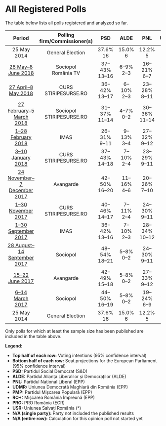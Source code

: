 # All Registered Polls

The table below lists all polls registered and analyzed so far.

| Period     | Polling firm/Commissioner(s) | PSD | ALDE | PNL | UDMR | PMP | RO+ | PRO | USR |
|:----------:|:----------------------------:|:--:|:--:|:--:|:--:|:--:|:--:|:--:|:--:|
| 25 May 2014 | General Election | 37.6% <br> 16 | 15.0% <br> 6 | 12.2% <br> 5 | 6.3% <br> 2 | 6.2% <br> 2 | 0.0% <br> 0 | 0.0% <br> 0 | 0.0% <br> 0 |
| [28 May–8 June 2018](2018-06-08-Sociopol.html) | Sociopol <br> România TV | 37–43% <br> 13–16 | 6–9% <br> 2–3 | 16–21% <br> 6–7 | 4–7% <br> 0–2 | 1–2% <br> 0 | 6–10% <br> 2–3 | 2–4% <br> 0 | 7–11% <br> 2–4 |
| [27 April–8 May 2018](2018-05-08-CURS.html) | CURS <br> STIRIPESURSE.RO | 36–42% <br> 13–17 | 6–10% <br> 2–3 | 23–28% <br> 8–11 | 5–8% <br> 0–3 | 4–6% <br> 0–2 | 2–4% <br> 0 | 2–4% <br> 0 | 5–8% <br> 0–3 |
| [27 February–5 March 2018](2018-03-05-Sociopol.html) | Sociopol <br> STIRIPESURSE.RO | 31–37% <br> 11–14 | 4–7% <br> 0–2 | 30–36% <br> 11–14 | 5–8% <br> 0–2 | 4–7% <br> 0–2 | N/A <br> N/A | N/A <br> N/A | 10–14% <br> 3–5 |
| [1–28 February 2018](2018-02-28-IMAS.html) | IMAS | 26–31% <br> 9–11 | 9–13% <br> 3–4 | 27–32% <br> 9–12 | 5–8% <br> 0–2 | 3–6% <br> 0–2 | N/A <br> N/A | N/A <br> N/A | 9–13% <br> 3–4 |
| [3–10 January 2018](2018-01-10-CURS.html) | CURS <br> STIRIPESURSE.RO | 37–43% <br> 14–18 | 7–10% <br> 2–4 | 23–29% <br> 9–11 | 5–7% <br> 0–2 | 4–6% <br> 0–2 | 1–3% <br> 0 | 1–3% <br> 0 | 4–6% <br> 0–2 |
| [24 November–7 December 2017](2017-12-07-Avangarde.html) | Avangarde | 42–50% <br> 16–20 | 11–16% <br> 4–6 | 20–26% <br> 7–10 | 4–7% <br> 0–2 | 3–6% <br> 0–2 | N/A <br> N/A | N/A <br> N/A | 4–7% <br> 0–2 |
| [1–30 November 2017](2017-11-30-CURS.html) | CURS <br> STIRIPESURSE.RO | 40–46% <br> 14–17 | 7–11% <br> 2–4 | 24–30% <br> 9–11 | 5–8% <br> 0–2 | 5–8% <br> 0–2 | N/A <br> N/A | N/A <br> N/A | 4–6% <br> 0–2 |
| [1–30 September 2017](2017-09-30-IMAS.html) | IMAS | 36–42% <br> 13–16 | 7–10% <br> 2–3 | 28–34% <br> 10–12 | 4–7% <br> 0–2 | 2–4% <br> 0 | N/A <br> N/A | N/A <br> N/A | 5–9% <br> 2–3 |
| [28 August–14 September 2017](2017-09-14-Sociopol.html) | Sociopol | 48–54% <br> 18–21 | 5–8% <br> 0–2 | 24–30% <br> 9–11 | 3–5% <br> 0–2 | 2–4% <br> 0 | N/A <br> N/A | N/A <br> N/A | 6–9% <br> 2–3 |
| [15–22 June 2017](2017-06-22-Avangarde.html) | Avangarde | 42–49% <br> 15–18 | 5–8% <br> 0–2 | 27–33% <br> 9–12 | 2–4% <br> 0 | 4–7% <br> 0–2 | N/A <br> N/A | N/A <br> N/A | 7–11% <br> 2–4 |
| [6–14 March 2017](2017-03-14-Sociopol.html) | Sociopol | 44–50% <br> 16–19 | 5–8% <br> 0–2 | 19–24% <br> 6–9 | 4–6% <br> 0–2 | 2–4% <br> 0 | N/A <br> N/A | N/A <br> N/A | 10–14% <br> 3–5 |
| 25 May 2014 | General Election | 37.6% <br> 16 | 15.0% <br> 6 | 12.2% <br> 5 | 6.3% <br> 2 | 6.2% <br> 2 | 0.0% <br> 0 | 0.0% <br> 0 | 0.0% <br> 0 |

Only polls for which at least the sample size has been published are included in the table above.

**Legend:**
+ **Top half of each row:** Voting intentions (95% confidence interval)
+ **Bottom half of each row:** Seat projections for the European Parliament (95% confidence interval)
+ **PSD:** Partidul Social Democrat (S&D)
+ **ALDE:** Partidul Alianța Liberalilor și Democraților (ALDE)
+ **PNL:** Partidul Național Liberal (EPP)
+ **UDMR:** Uniunea Democrată Maghiară din România (EPP)
+ **PMP:** Partidul Mișcarea Populară (EPP)
+ **RO+:** Mișcarea România Împreună (EPP)
+ **PRO:** PRO România (ECR)
+ **USR:** Uniunea Salvați România (*)
+ **N/A (single party):** Party not included the published results
+ **N/A (entire row):** Calculation for this opinion poll not started yet


